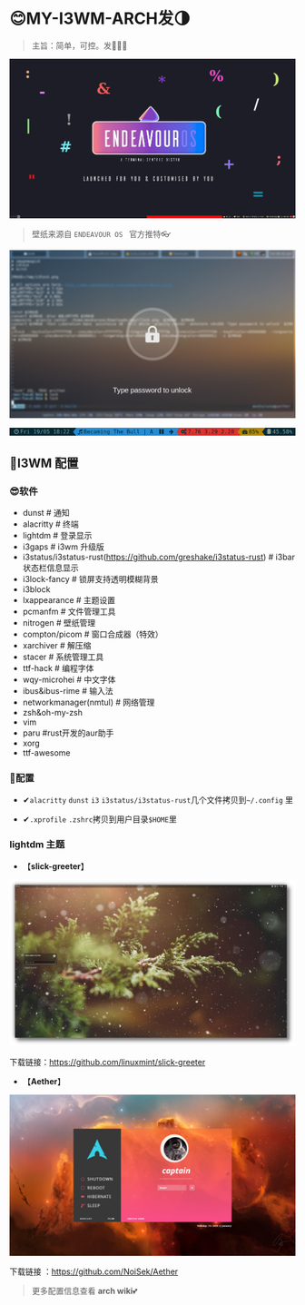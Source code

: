 # 😊MY-I3WM-ARCH发🌗
>   主旨：简单，可控。发🤞🐱‍🏍

<img src="./source/2022-01-25_11-10.png" alt="2022-01-25_11-10" style="zoom:75%;" />

> 壁纸来源自 `ENDEAVOUR OS ` 官方推特👓

![i3lock-fancy](./source/i3lock-fancy.png)

![i3status_rust_bar](./source/i3status_rust_bar.png)



## 👀I3WM 配置


### 😎软件

- dunst     # 通知
- alacritty # 终端
- lightdm  # 登录显示
- i3gaps   # i3wm 升级版
- i3status/i3status-rust(https://github.com/greshake/i3status-rust)  # i3bar 状态栏信息显示
- i3lock-fancy # 锁屏支持透明模糊背景
- i3block
- lxappearance	# 主题设置
- pcmanfm		# 文件管理工具
- nitrogen 		# 壁纸管理
- compton/picom  # 窗口合成器（特效）
- xarchiver # 解压缩
- stacer   # 系统管理工具
- ttf-hack # 编程字体
- wqy-microhei # 中文字体
- ibus&ibus-rime # 输入法
- networkmanager(nmtul) # 网络管理
- zsh&oh-my-zsh	
- vim
- paru  #rust开发的aur助手
- xorg
- ttf-awesome 


### 🤳配置

- ✔`alacritty` `dunst` `i3` `i3status/i3status-rust`几个文件拷贝到`~/.config` 里

- ✔`.xprofile` `.zshrc`拷贝到用户目录`$HOME`里


### lightdm 主题

- 【**slick-greeter**】

![222](./source/login2.png)

下载链接：https://github.com/linuxmint/slick-greeter



- 【**Aether**】

![login](./source/login.png)

下载链接 ：https://github.com/NoiSek/Aether

> 更多配置信息查看 **arch wiki**💕